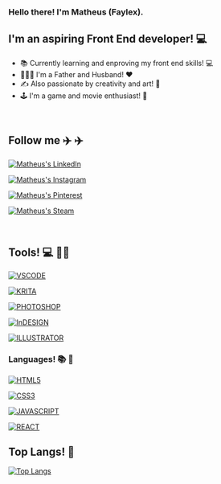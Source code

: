 ### Hello there! I'm Matheus (Faylex).

## I'm an aspiring Front End developer! :computer:	

- :books: Currently learning and enproving my front end skills! :computer:
- :family_man_woman_boy: I'm a Father and Husband! :heart:
- :writing_hand: Also passionate by creativity and art! :art:
- :joystick: I'm a game and movie enthusiast! :movie_camera:



<br />

## Follow me :airplane: :airplane:
[![Matheus's LinkedIn](https://img.shields.io/badge/LinkedIn-0077B5?style=for-the-badge&logo=linkedin&logoColor=white)](https://www.linkedin.com/in/matheusbquadros/)

[![Matheus's Instagram](https://img.shields.io/badge/Instagram-E4405F?style=for-the-badge&logo=instagram&logoColor=white)](https://www.instagram.com/matheusbq.art/)

[![Matheus's Pinterest](https://img.shields.io/badge/Pinterest-%23E60023.svg?&style=for-the-badge&logo=Pinterest&logoColor=white)](https://br.pinterest.com/baptistadequadros)

[![Matheus's Steam](https://img.shields.io/badge/Steam-000000?style=for-the-badge&logo=steam&logoColor=white)](https://steamcommunity.com/id/faylexbr/)

<br />

## Tools! :computer: :artist:

[![VSCODE](https://img.shields.io/badge/Visual_Studio_Code-0078D4?style=for-the-badge&logo=visual%20studio%20code&logoColor=white)]()

[![KRITA](https://img.shields.io/badge/Krita-203759?style=for-the-badge&logo=krita&logoColor=EEF37B)]()

[![PHOTOSHOP](https://img.shields.io/badge/Adobe%20Photoshop-31A8FF?style=for-the-badge&logo=Adobe%20Photoshop&logoColor=black)]()

[![InDESIGN](https://img.shields.io/badge/Adobe%20InDesign-FF3366?style=for-the-badge&logo=Adobe%20InDesign&logoColor=white)]()

[![ILLUSTRATOR](https://img.shields.io/badge/Adobe%20Illustrator-FF9A00?style=for-the-badge&logo=adobe%20illustrator&logoColor=white)]()
<br />

### Languages! :books: :metal: 

[![HTML5](https://img.shields.io/badge/HTML5-E34F26?style=for-the-badge&logo=html5&logoColor=white)]()

[![CSS3](https://img.shields.io/badge/CSS3-1572B6?style=for-the-badge&logo=css3&logoColor=white)]()

[![JAVASCRIPT](https://img.shields.io/badge/JavaScript-323330?style=for-the-badge&logo=javascript&logoColor=F7DF1E)]()

[![REACT](https://img.shields.io/badge/React-20232A?style=for-the-badge&logo=react&logoColor=61DAFB)]()
<br />

## Top Langs! :mag_right:

[![Top Langs](https://github-readme-stats.vercel.app/api/top-langs/?username=anuraghazra&layout=compact)](https://github.com/anuraghazra/github-readme-stats)

